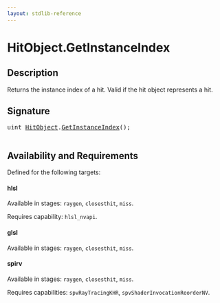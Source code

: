 ```yaml
---
layout: stdlib-reference
---
```


# HitObject\.GetInstanceIndex

## Description

Returns the instance index of a hit. Valid if the hit object represents a hit.

## Signature 

<pre>
<span class="code_keyword">uint</span> <a href="/stdlib-reference/types/HitObject/index" class="code_type">HitObject</a>.<a href="/stdlib-reference/types/HitObject/GetInstanceIndex">GetInstanceIndex</a>();

</pre>

## Availability and Requirements

Defined for the following targets:

#### hlsl
Available in stages: `raygen`, `closesthit`, `miss`.

Requires capability: `hlsl_nvapi`.
#### glsl
Available in stages: `raygen`, `closesthit`, `miss`.

#### spirv
Available in stages: `raygen`, `closesthit`, `miss`.

Requires capabilities: `spvRayTracingKHR`, `spvShaderInvocationReorderNV`.


